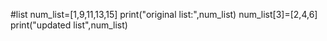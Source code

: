 #list
num_list=[1,9,11,13,15]
print("original list:",num_list)
num_list[3]=[2,4,6]
print("updated list",num_list)
